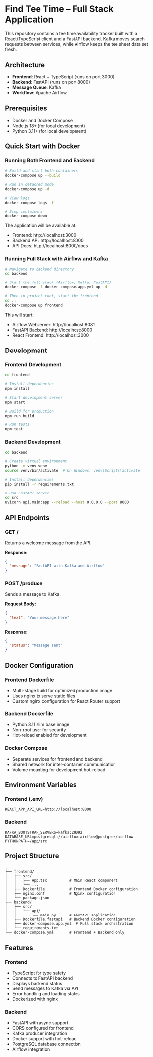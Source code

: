 # Find Tee Time – Full Stack Application

This repository contains a tee time availability tracker built with a React/TypeScript client and a FastAPI backend. Kafka moves search requests between services, while Airflow keeps the tee sheet data set fresh.

## Architecture

- **Frontend**: React + TypeScript (runs on port 3000)
- **Backend**: FastAPI (runs on port 8000)
- **Message Queue**: Kafka
- **Workflow**: Apache Airflow

## Prerequisites

- Docker and Docker Compose
- Node.js 18+ (for local development)
- Python 3.11+ (for local development)

## Quick Start with Docker

### Running Both Frontend and Backend

```bash
# Build and start both containers
docker-compose up --build

# Run in detached mode
docker-compose up -d

# View logs
docker-compose logs -f

# Stop containers
docker-compose down
```

The application will be available at:
- Frontend: http://localhost:3000
- Backend API: http://localhost:8000
- API Docs: http://localhost:8000/docs

### Running Full Stack with Airflow and Kafka

```bash
# Navigate to backend directory
cd backend

# Start the full stack (Airflow, Kafka, FastAPI)
docker-compose -f docker-compose.app.yml up -d

# Then in project root, start the frontend
cd ..
docker-compose up frontend
```

This will start:
- Airflow Webserver: http://localhost:8081
- FastAPI Backend: http://localhost:8000
- React Frontend: http://localhost:3000

## Development

### Frontend Development

```bash
cd frontend

# Install dependencies
npm install

# Start development server
npm start

# Build for production
npm run build

# Run tests
npm test
```

### Backend Development

```bash
cd backend

# Create virtual environment
python -m venv venv
source venv/bin/activate  # On Windows: venv\Scripts\activate

# Install dependencies
pip install -r requirements.txt

# Run FastAPI server
cd src
uvicorn api.main:app --reload --host 0.0.0.0 --port 8000
```

## API Endpoints

### GET /
Returns a welcome message from the API.

**Response:**
```json
{
  "message": "FastAPI with Kafka and Airflow"
}
```

### POST /produce
Sends a message to Kafka.

**Request Body:**
```json
{
  "text": "Your message here"
}
```

**Response:**
```json
{
  "status": "Message sent"
}
```

## Docker Configuration

### Frontend Dockerfile
- Multi-stage build for optimized production image
- Uses nginx to serve static files
- Custom nginx configuration for React Router support

### Backend Dockerfile
- Python 3.11 slim base image
- Non-root user for security
- Hot-reload enabled for development

### Docker Compose
- Separate services for frontend and backend
- Shared network for inter-container communication
- Volume mounting for development hot-reload

## Environment Variables

### Frontend (.env)
```
REACT_APP_API_URL=http://localhost:8000
```

### Backend
```
KAFKA_BOOTSTRAP_SERVERS=kafka:29092
DATABASE_URL=postgresql://airflow:airflow@postgres/airflow
PYTHONPATH=/app/src
```

## Project Structure

```
.
├── frontend/
│   ├── src/
│   │   ├── App.tsx          # Main React component
│   │   └── ...
│   ├── Dockerfile           # Frontend Docker configuration
│   ├── nginx.conf           # Nginx configuration
│   └── package.json
├── backend/
│   ├── src/
│   │   └── api/
│   │       └── main.py      # FastAPI application
│   ├── Dockerfile.fastapi   # Backend Docker configuration
│   ├── docker-compose.app.yml  # Full stack orchestration
│   └── requirements.txt
└── docker-compose.yml       # Frontend + Backend only
```

## Features

### Frontend
- TypeScript for type safety
- Connects to FastAPI backend
- Displays backend status
- Send messages to Kafka via API
- Error handling and loading states
- Dockerized with nginx

### Backend
- FastAPI with async support
- CORS configured for frontend
- Kafka producer integration
- Docker support with hot-reload
- PostgreSQL database connection
- Airflow integration
 
